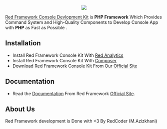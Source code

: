 <p align="center"><a href="http://redframework.org" target="_blank">
    <img src="http://www.upsara.com/images/y589258_Red_Framework_Logo.png">
</a></p>

[Red Framework Console Devlopment Kit][1] is **PHP Framework** Which Provides Command System and High-Quality Components to Develop Console App with **PHP** as Fast as Possible .

Installation
------------

* Install Red Framework Console Kit With [Red Analytics][2]
* Install Red Framework Console Kit With [Composer][3]
* Download Red Framework Console Kit From Our [Official Site][1]

Documentation
-------------

* Read the [Documentation][4] From Red Framework [Official Site][1].


About Us
--------

Red Framework development is Done with <3 By RedCoder (M.Azizkhani)

[1]: http://redframework.ir
[2]: http://redframework.ir/projects/red-analytics
[3]: https://packagist.org/packages/redframework/console-kit
[4]: http://redframework.ir/document/red-framework-console-kit

